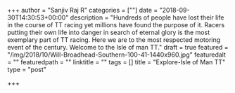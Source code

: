+++
author = "Sanjiv Raj R"
categories = [""]
date = "2018-09-30T14:30:53+00:00"
description = "Hundreds of people have lost their life in the course of TT racing yet millions have found the purpose of it. Racers putting their own life into danger in search of eternal glory is the most exemplary part of TT racing. Here we are to the most respected motoring event of the century. Welcome to the Isle of man TT."
draft = true
featured = "/img/2018/10/Will-Broadhead-Southern-100-41-1440x960.jpg"
featuredalt = ""
featuredpath = ""
linktitle = ""
tags = []
title = "Explore-Isle of Man TT"
type = "post"

+++
